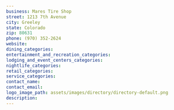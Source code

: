 ```yaml
---
business: Mares Tire Shop
street: 1213 7th Avenue
city: Greeley
state: Colorado
zip: 80631
phone: (970) 352-2624
website: 
dining_categories: 
entertainment_and_recreation_categories: 
lodging_and_event_centers_categories: 
nightlife_categories: 
retail_categories: 
service_categories: 
contact_name: 
contact_email: 
logo_image_path: assets/images/directory/directory-default.png
description: 
---
```

